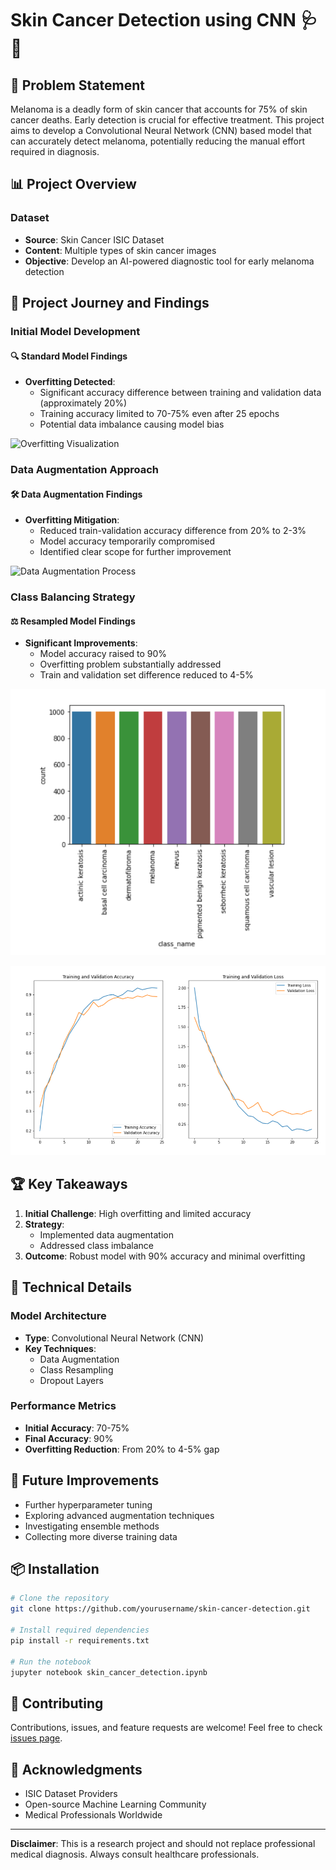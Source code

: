 # Skin Cancer Detection using CNN 🩺🔬

## 🎯 Problem Statement

Melanoma is a deadly form of skin cancer that accounts for 75% of skin cancer deaths. Early detection is crucial for effective treatment. This project aims to develop a Convolutional Neural Network (CNN) based model that can accurately detect melanoma, potentially reducing the manual effort required in diagnosis.

## 📊 Project Overview

### Dataset
- **Source**: Skin Cancer ISIC Dataset
- **Content**: Multiple types of skin cancer images
- **Objective**: Develop an AI-powered diagnostic tool for early melanoma detection

## 🚀 Project Journey and Findings

### Initial Model Development

#### 🔍 Standard Model Findings
- **Overfitting Detected**: 
  - Significant accuracy difference between training and validation data (approximately 20%)
  - Training accuracy limited to 70-75% even after 25 epochs
  - Potential data imbalance causing model bias

![Overfitting Visualization](overfitting_gif.gif) 

### Data Augmentation Approach

#### 🛠 Data Augmentation Findings
- **Overfitting Mitigation**:
  - Reduced train-validation accuracy difference from 20% to 2-3%
  - Model accuracy temporarily compromised
  - Identified clear scope for further improvement

![Data Augmentation Process](data_augmentation_gif.gif)

### Class Balancing Strategy

#### ⚖️ Resampled Model Findings
- **Significant Improvements**:
  - Model accuracy raised to 90%
  - Overfitting problem substantially addressed
  - Train and validation set difference reduced to 4-5%

![Class Balancing Results](balanced.png) 

![Class Balancing Results](class_balance.png) 

## 🏆 Key Takeaways

1. **Initial Challenge**: High overfitting and limited accuracy
2. **Strategy**: 
   - Implemented data augmentation
   - Addressed class imbalance
3. **Outcome**: Robust model with 90% accuracy and minimal overfitting

## 🔬 Technical Details

### Model Architecture
- **Type**: Convolutional Neural Network (CNN)
- **Key Techniques**:
  - Data Augmentation
  - Class Resampling
  - Dropout Layers

### Performance Metrics
- **Initial Accuracy**: 70-75%
- **Final Accuracy**: 90%
- **Overfitting Reduction**: From 20% to 4-5% gap

## 🚧 Future Improvements

- Further hyperparameter tuning
- Exploring advanced augmentation techniques
- Investigating ensemble methods
- Collecting more diverse training data

## 📦 Installation

```bash
# Clone the repository
git clone https://github.com/yourusername/skin-cancer-detection.git

# Install required dependencies
pip install -r requirements.txt

# Run the notebook
jupyter notebook skin_cancer_detection.ipynb
```

## 🤝 Contributing

Contributions, issues, and feature requests are welcome! Feel free to check [issues page](https://github.com/yourusername/skin-cancer-detection/issues).


## 🙏 Acknowledgments

- ISIC Dataset Providers
- Open-source Machine Learning Community
- Medical Professionals Worldwide

---

**Disclaimer**: This is a research project and should not replace professional medical diagnosis. Always consult healthcare professionals.
